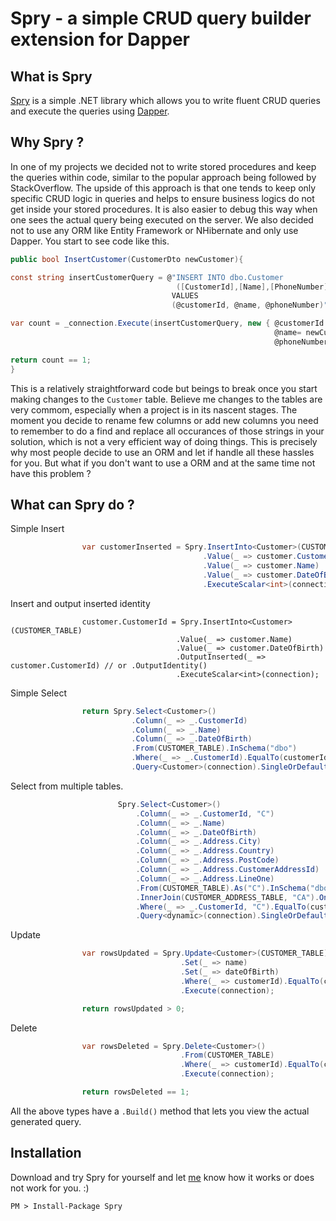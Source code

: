 Spry - a simple CRUD query builder extension for Dapper
=======================================================

What is Spry
------------
[Spry](https://www.nuget.org/packages/Spry) is a simple .NET library which allows you to write fluent CRUD queries 
and execute the queries using [Dapper](https://github.com/StackExchange/dapper-dot-net).

Why Spry ?
----------
In one of my projects we decided not to write stored procedures
and keep the queries within code, similar to the popular approach being followed by StackOverflow.
The upside of this approach is that one tends to keep only specific CRUD logic in queries and 
helps to ensure business logics do not get inside your stored procedures.
It is also easier to debug this way when one sees the actual query being executed on the server.
We also decided not to use any ORM like Entity Framework or NHibernate and only use Dapper.
You start to see code like this.

```csharp
public bool InsertCustomer(CustomerDto newCustomer){

const string insertCustomerQuery = @"INSERT INTO dbo.Customer
                                     ([CustomerId],[Name],[PhoneNumber])
                                    VALUES 
                                    (@customerId, @name, @phoneNumber)";

var count = _connection.Execute(insertCustomerQuery, new { @customerId = newCustomer.CustomerId, 
                                                           @name= newCustomer.Name, 
                                                           @phoneNumber = newCustomer.PhoneNumber});

return count == 1;
}
```

This is a relatively straightforward code but beings to break once you start making changes to the `Customer` table.
Believe me changes to the tables are very commom, especially when a project is in its nascent stages.
The moment you decide to rename few columns  or add new columns you need to remember to do a find and replace all occurances of
those strings in your solution, which is not a very efficient way of doing things.
This is precisely why most people decide to use an ORM and let if handle all these hassles for you.
But what if you don't want to use a ORM and at the same time not have this problem ?

What can Spry do ?
-------------------
Simple Insert
```csharp
                var customerInserted = Spry.InsertInto<Customer>(CUSTOMER_TABLE)
                                           .Value(_ => customer.CustomerId)
                                           .Value(_ => customer.Name)
                                           .Value(_ => customer.DateOfBirth)
                                           .ExecuteScalar<int>(connection) > 0;
```
Insert and output inserted identity
```chsarp
                customer.CustomerId = Spry.InsertInto<Customer>(CUSTOMER_TABLE)
                                     .Value(_ => customer.Name)
                                     .Value(_ => customer.DateOfBirth)
                                     .OutputInserted(_ => customer.CustomerId) // or .OutputIdentity()
                                     .ExecuteScalar<int>(connection);
```                                     
Simple Select
```csharp
                return Spry.Select<Customer>()
                           .Column(_ => _.CustomerId)
                           .Column(_ => _.Name)
                           .Column(_ => _.DateOfBirth)
                           .From(CUSTOMER_TABLE).InSchema("dbo")
                           .Where(_ => _.CustomerId).EqualTo(customerId)
                           .Query<Customer>(connection).SingleOrDefault();
```
Select from multiple tables.
```csharp
                        Spry.Select<Customer>()
                            .Column(_ => _.CustomerId, "C")
                            .Column(_ => _.Name)
                            .Column(_ => _.DateOfBirth)
                            .Column(_ => _.Address.City)
                            .Column(_ => _.Address.Country)
                            .Column(_ => _.Address.PostCode)
                            .Column(_ => _.Address.CustomerAddressId)
                            .Column(_ => _.Address.LineOne)
                            .From(CUSTOMER_TABLE).As("C").InSchema("dbo")
                            .InnerJoin(CUSTOMER_ADDRESS_TABLE, "CA").On("CA.CustomerId", "C.CustomerId")
                            .Where(_ => _.CustomerId, "C").EqualTo(customerId)
                            .Query<dynamic>(connection).SingleOrDefault();
```
Update
```csharp
                var rowsUpdated = Spry.Update<Customer>(CUSTOMER_TABLE)
                                      .Set(_ => name)
                                      .Set(_ => dateOfBirth)
                                      .Where(_ => customerId).EqualTo(customerId)
                                      .Execute(connection);

                return rowsUpdated > 0;
```
Delete
```csharp
                var rowsDeleted = Spry.Delete<Customer>()
                                      .From(CUSTOMER_TABLE)
                                      .Where(_ => customerId).EqualTo(customerId)
                                      .Execute(connection);

                return rowsDeleted == 1;
```
All the above types have a `.Build()` method that lets you view the actual generated query.

Installation
------------
Download and try Spry for yourself and let [me](https://twitter.com/N_Vignesh) know how it works or does not work for you. :)
```shell
PM > Install-Package Spry
```
